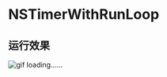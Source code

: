 # NSTimerWithRunLoop
## 运行效果
![gif loading……](https://github.com/lizelu/NSTimerWithRunLoop/blob/master/NSTimer.gif)
